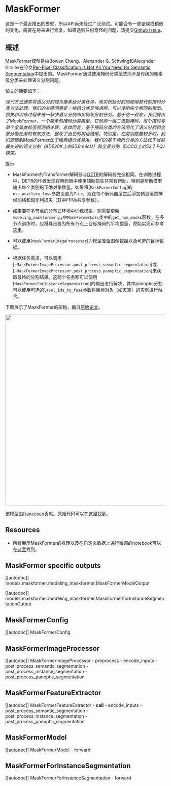 <!--版权所有 2022 年 HuggingFace 团队保留所有权利。
根据 Apache 许可证第 2.0 版（“许可证”）获得许可；除非符合许可证，否则您不得使用此文件。您可以在以下位置获取许可证的副本
http://www.apache.org/licenses/LICENSE-2.0
除非适用法律要求或书面同意，根据许可证分发的软件是基于“按原样”分发，不附带任何形式的担保或条件。请参阅许可证以了解具体的语言权限和限制。
⚠️请注意，此文件是 Markdown 格式，但包含我们的文档构建器（类似于 MDX）的特定语法，可能无法在您的 Markdown 查看器中正确渲染。
-->

# MaskFormer

<Tip>

这是一个最近推出的模型，所以API尚未经过广泛测试。可能会有一些错误或稍微的变化，需要在将来进行修复。如果遇到任何奇怪的问题，请提交[Github Issue](https://github.com/huggingface/transformers/issues/new?assignees=&labels=&template=bug-report.md&title)。

</Tip>

## 概述

MaskFormer模型是由Bowen Cheng、Alexander G. Schwing和Alexander Kirillov在论文[Per-Pixel Classification is Not All You Need for Semantic Segmentation](https://arxiv.org/abs/2107.06278)中提出的。MaskFormer通过使用掩码分类范式而不是传统的像素级分类来处理语义分割问题。

论文的摘要如下：

*现代方法通常将语义分割视为像素级分类任务，而实例级分割则使用替代的掩码分类方法处理。我们的关键洞察是：掩码分类足够通用，可以使用完全相同的模型、损失和训练过程来统一解决语义分割和实例级分割任务。基于这一观察，我们提出了MaskFormer，一个简单的掩码分类模型，它预测一组二进制掩码，每个掩码与单个全局类标签预测相关联。总体而言，基于掩码分类的方法简化了语义分割和全景分割任务的有效方法，展现了出色的实证结果。特别是，在类别数量较多时，我们观察到MaskFormer优于像素级分类基准。我们的基于掩码分类的方法优于当前最先进的语义分割（ADE20K上的55.6 mIoU）和全景分割（COCO上的52.7 PQ）模型。*

提示:

- MaskFormer的Transformer解码器与[DETR](detr)的解码器完全相同。在训练过程中，DETR的作者发现在解码器中使用辅助损失非常有帮助，特别是帮助模型输出每个类别的正确对象数量。如果将[`MaskFormerConfig`]的`use_auxilary_loss`参数设置为`True`，则在每个解码器层之后添加预测前馈神经网络和匈牙利损失（其中FFNs共享参数）。

- 如果要在多节点的分布式环境中训练模型，则需要更新`modeling_maskformer.py`中`MaskFormerLoss`类中的`get_num_masks`函数。在多节点训练时，应将其设置为所有节点上目标掩码的平均数量，原始实现可参考[这里](https://github.com/facebookresearch/MaskFormer/blob/da3e60d85fdeedcb31476b5edd7d328826ce56cc/mask_former/modeling/criterion.py#L169)。
- 可以使用[`MaskFormerImageProcessor`]为模型准备图像数据以及可选的目标数据。

- 根据任务需求，可以调用[`~MaskFormerImageProcessor.post_process_semantic_segmentation`]或[`~MaskFormerImageProcessor.post_process_panoptic_segmentation`]来获取最终的分割结果。这两个任务都可以使用[`MaskFormerForInstanceSegmentation`]的输出进行解决，其中panoptic分割可以使用可选的`label_ids_to_fuse`参数将目标对象（如天空）的实例进行融合。

下图展示了MaskFormer的架构，摘自[原始论文](https://arxiv.org/abs/2107.06278)。

<img width="600" src="https://huggingface.co/datasets/huggingface/documentation-images/resolve/main/maskformer_architecture.png"/>

该模型由[francesco](https://huggingface.co/francesco)贡献。原始代码可以在[这里](https://github.com/facebookresearch/MaskFormer)找到。

## Resources

<PipelineTag pipeline="image-segmentation"/>

- 所有展示MaskFormer的推理以及在自定义数据上进行微调的notebook可以在[这里](https://github.com/NielsRogge/Transformers-Tutorials/tree/master/MaskFormer)找到。

## MaskFormer specific outputs

[[autodoc]] models.maskformer.modeling_maskformer.MaskFormerModelOutput

[[autodoc]] models.maskformer.modeling_maskformer.MaskFormerForInstanceSegmentationOutput

## MaskFormerConfig

[[autodoc]] MaskFormerConfig

## MaskFormerImageProcessor

[[autodoc]] MaskFormerImageProcessor
    - preprocess
    - encode_inputs
    - post_process_semantic_segmentation
    - post_process_instance_segmentation
    - post_process_panoptic_segmentation

## MaskFormerFeatureExtractor

[[autodoc]] MaskFormerFeatureExtractor
    - __call__
    - encode_inputs
    - post_process_semantic_segmentation
    - post_process_instance_segmentation
    - post_process_panoptic_segmentation

## MaskFormerModel

[[autodoc]] MaskFormerModel
    - forward

## MaskFormerForInstanceSegmentation

[[autodoc]] MaskFormerForInstanceSegmentation
    - forward
